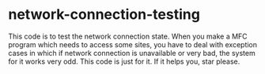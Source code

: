 # network-connection-testing
This code is to test the network connection state. When you make a MFC program which needs to access some sites, you have to deal with exception cases in which if network connection is unavailable or very bad, the system for it works very odd. This code is just for it.
If it helps you, star please.
